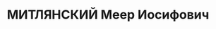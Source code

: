 ---
title: МИТЛЯНСКИЙ Меер Иосифович
description: народився 1907 у м. Чернігів Чернігівської губ. Єврей, із службовців,
  освіта початкова, у минулому член ВЛКСМ, у 1929—1937 рр. член ВКП(б). Проживав у
  Харкові. Начальник цеху артілі «Галпромкооп». Заарештований _20.08.1937_ р. як член
  антирад. терористичної організації правих (статті 54-8, 54-11 КК УРСР) і військовою
  колегією Верховного Суду СРСР _05.12.1937_ р. засуджений до розстрілу з конфіскацією
  майна. Розстріляний _06.12.1937_ р. у Харкові. Реабілітований _11.02.1958_ р.
---